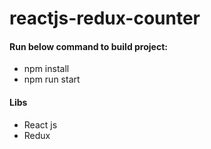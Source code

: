 # reactjs-redux-counter
#### Run below command to build project:
- npm install
- npm run start
#### Libs
- React js
- Redux